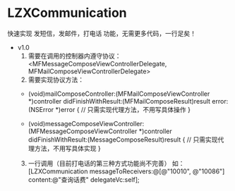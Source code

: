 # LZXCommunication
快速实现 发短信，发邮件，打电话 功能，无需更多代码，一行足矣！

- v1.0
  1. 需要在调用的控制器内遵守协议：<MFMessageComposeViewControllerDelegate, MFMailComposeViewControllerDelegate>
  2. 需要实现协议方法：
    - (void)mailComposeController:(MFMailComposeViewController *)controller didFinishWithResult:(MFMailComposeResult)result error:(NSError *)error {
    // 只需实现代理方法，不用写具体操作
    }

    - (void)messageComposeViewController:(MFMessageComposeViewController *)controller didFinishWithResult:(MessageComposeResult)result {
    // 只需实现代理方法，不用写具体实现
    }
  3. 一行调用（目前打电话的第三种方式功能尚不完善）
    如：[LZXCommunication messageToReceivers:@[@"10010", @"10086"] content:@"查询话费" delegateVc:self];
